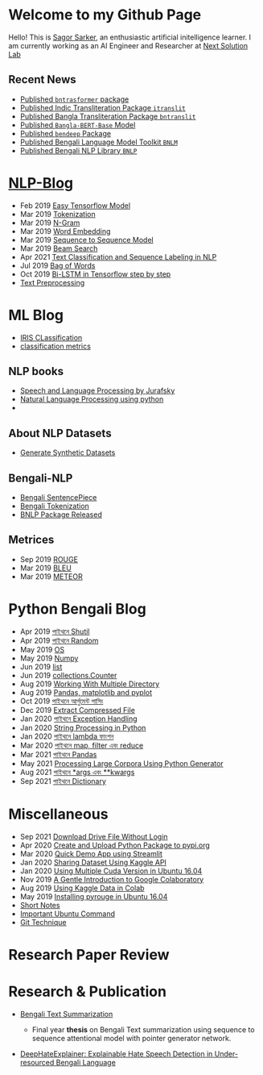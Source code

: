 # Welcome to my Github Page
Hello! This is [Sagor Sarker](https://www.linkedin.com/in/sagor-sarker/), an enthusiastic artificial initelligence learner.
I am currently working as an AI Engineer and Researcher at [Next Solution Lab](nextsolutionlab.com)

## Recent News
* [Published `bntrasformer` package](https://github.com/sagorbrur/bntransformer)
* [Published Indic Transliteration Package `itranslit`](https://github.com/sagorbrur/itranslit)
* [Published Bangla Transliteration Package `bntranslit`](https://github.com/sagorbrur/bntranslit)
* [Published `Bangla-BERT-Base` Model](https://github.com/sagorbrur/bangla-bert)
* [Published `bendeep` Package](https://github.com/sagorbrur/bendeep)
* [Published Bengali Language Model Toolkit `BNLM`](https://github.com/sagorbrur/bnlm)
* [Published Bengali NLP Library `BNLP`](https://github.com/sagorbrur/bnlp)


# [NLP-Blog](https://sagorbrur.github.io/blog/)
* Feb 2019 [Easy Tensorflow Model](easy-tensorflow.md)
* Mar 2019 [Tokenization](tokenization.md)
* Mar 2019 [N-Gram](ngram.md)
* Mar 2019 [Word Embedding](word-embedding.md)
* Mar 2019 [Sequence to Sequence Model](seq2seq-model)
* Mar 2019 [Beam Search](beamsearch.md)
* Apr 2021 [Text Classification and Sequence Labeling in NLP](nlp_blog/classification_seq_labeling.md)
* Jul 2019 [Bag of Words](bow.md)
* Oct 2019 [Bi-LSTM in Tensorflow step by step](nlp_blog/tensorflow-bi-lstm.md)
* [Text Preprocessing](preprocessing/text_preprocessing.md)

# ML Blog
* [IRIS CLassification](ml_blog/classification/iris_classification.md)
* [classification metrics](ml_blog/metrics/classification_metrics.md)

## NLP books
* [Speech and Language Processing by Jurafsky](https://web.stanford.edu/~jurafsky/slp3/ed3book.pdf)
* [Natural Language Processing using python](https://www.nltk.org/book/)
* 

## About NLP Datasets
* [Generate Synthetic Datasets](https://github.com/sagorbrur/Data_Generation)

## Bengali-NLP
* [Bengali SentencePiece](bengali_nlp/bengali_sentencepiece.md)
* [Bengali Tokenization](bengali-tokenization.md)
* [BNLP Package Released](https://github.com/sagorbrur/bnlp)

## Metrices
* Sep 2019 [ROUGE](rouge.md)
* Mar 2019 [BLEU](bleu.md)
* Mar 2019 [METEOR](meteor.md)

# Python Bengali Blog
* Apr 2019 [পাইথনে Shutil](python_bn/shutil.md)
* Apr 2019 [পাইথনে Random](python_bn/random.md)
* May 2019 [OS](python_bn/os_py.md)
* May 2019 [Numpy](python_bn/numpy.md)
* Jun 2019 [list](python_bn/list.md)
* Jun 2019 [collections.Counter](python_bn/collections_Counter.md)
* Aug 2019 [Working With Multiple Directory](python_bn/working_with_directory.md)
* Aug 2019 [Pandas, matplotlib and pyplot](python_bn/Pandas_and_matplotlib.md)
* Oct 2019 [পাইথনে আর্গুমেন্ট পাসিং](python_bn/python_argparse.md)
* Dec 2019 [Extract Compressed File](python_bn/extracting_python.md)
* Jan 2020 [পাইথনে Exception Handling](python_bn/exception_handling.md)
* Jan 2020 [String Processing in Python](python_bn/string_processing.md)
* Jan 2020 [পাইথনে lambda ফাংশন](python_bn/lambda.md)
* Mar 2020 [পাইথনে map, filter এবং reduce](python_bn/python_map_filter_reduce.md)
* Mar 2021 [পাইথনে Pandas](python_bn/pandas.md)
* May 2021 [Processing Large Corpora Using Python Generator](python_bn/generator_python.md)
* Aug 2021 [পাইথনে *args এবং **kwargs](python_bn/args_kwargs.md)
* Sep 2021 [পাইথনে Dictionary](python_bn/dictionary.md)

# Miscellaneous
* Sep 2021 [Download Drive File Without Login](miscellaneous/download_drive_file.md)
* Apr 2020 [Create and Upload Python Package to pypi.org](miscellaneous/upload_pypi_package.md)
* Mar 2020 [Quick Demo App using Streamlit](miscellaneous/streamlit_intro.md)
* Jan 2020 [Sharing Dataset  Using Kaggle API](miscellaneous/share_data_kaggle.md)
* Jan 2020 [Using Multiple Cuda Version in Ubuntu 16.04](miscellaneous/using_multiple_cuda_ubuntu.md)
* Nov 2019 [A Gentle Introduction to Google Colaboratory](miscellaneous/colab_intro.md)
* Aug 2019 [Using Kaggle Data in Colab](miscellaneous/kaggle_data_colab.md)
* May 2019 [Installing pyrouge in Ubuntu 16.04](install_rouge.md)
* [Short Notes](tools_short_note/library_short.md)
* [Important Ubuntu Command](miscellaneous/im_ubuntu_command.md)
* [Git Technique](git/technique.md)

# Research Paper Review


# Research & Publication
* [Bengali Text Summarization](#research-&-publication)

  - Final year **thesis** on Bengali Text summarization using sequence to sequence attentional model with pointer generator network.

* [DeepHateExplainer: Explainable Hate Speech Detection in Under-resourced Bengali Language](https://arxiv.org/pdf/2012.14353.pdf)
  
  
